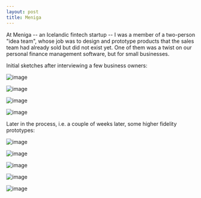 ```yaml
---
layout: post
title: Meniga
---
```


At Meniga -- an Icelandic fintech startup -- I was a member of a two-person "idea team", whose job was to design and prototype products that the sales team had already sold but did not exist yet. One of them was a twist on our personal finance management software, but for small businesses.

Initial sketches after interviewing a few business owners:

![image](/images/meniga9.png)


![image](/images/meniga10.png)


![image](/images/meniga1.png)


![image](/images/meniga2.png)


Later in the process, i.e. a couple of weeks later, some higher fidelity prototypes:

![image](/images/meniga3.png)


![image](/images/meniga4.png)


![image](/images/meniga5.png)


![image](/images/meniga6.png)


![image](/images/meniga7.png)
